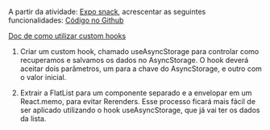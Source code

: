 A partir da atividade: [Expo snack](https://snack.expo.dev/@git/github.com/satinP/topicos-especiais-app), acrescentar as seguintes funcionalidades:
[Código no Github](https://github.com/satinP/topicos-especiais-app)

[Doc de como utilizar custom hooks](https://react.dev/learn/reusing-logic-with-custom-hooks)

1. Criar um custom hook, chamado useAsyncStorage para controlar como recuperamos e salvamos os dados no AsyncStorage. O hook deverá aceitar dois parâmetros, um para a chave do AsyncStorage, e outro com o valor inicial.

2. Extrair a FlatList para um componente separado e a envelopar em um React.memo, para evitar Rerenders. Esse processo ficará mais fácil de ser aplicado utilizando o hook useAsyncStorage, que já vai ter os dados da lista.
